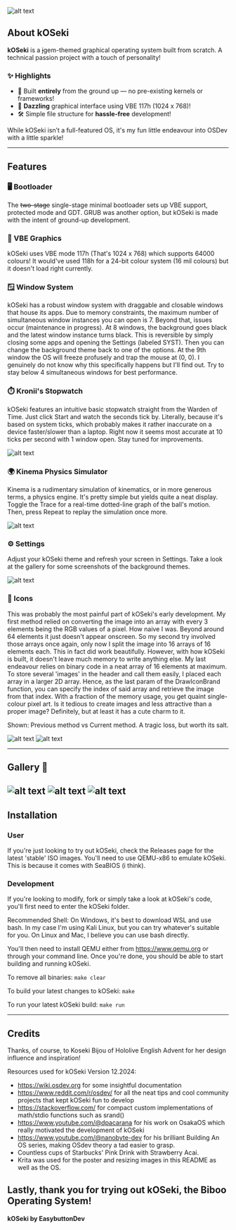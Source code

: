 ![alt text](images_readme/bibooposter.png)
## About kOSeki

**kOSeki** is a ~~j~~gem-themed graphical operating system built from scratch. A technical passion project with a touch of personality!
### ✨ Highlights

- 💎 Built **entirely** from the ground up — no pre-existing kernels or frameworks!
- 💠 **Dazzling** graphical interface using VBE 117h (1024 x 768)!
- 🛠️ Simple file structure for **hassle-free** development!

While kOSeki isn’t a full-featured OS, it's my fun little endeavour into OSDev with a little sparkle!

---
## Features

### 🖥️ Bootloader

The ~~two-stage~~ single-stage minimal bootloader sets up VBE support, protected mode and GDT. GRUB was another option, but kOSeki is made with the intent of ground-up development.

### 💠 VBE Graphics

kOSeki uses VBE mode 117h (That's 1024 x 768) which supports 64000 colours! It would've used 118h for a 24-bit colour system (16 mil colours) but it doesn't load right currently.

### 🪟 Window System

kOSeki has a robust window system with draggable and closable windows that house its apps. Due to memory constraints, the maximum number of simultaneous window instances you can open is 7. Beyond that, issues occur (maintenance in progress). 
At 8 windows, the background goes black and the latest window instance turns black. This is reversible by simply closing some apps and opening the Settings (labeled SYST). Then you can change the background theme back to one of the options. At the 9th window the OS will freeze profusely and trap the mouse at (0, 0). I genuinely do not know why this specifically happens but I'll find out. 
Try to stay below 4 simultaneous windows for best performance.

### ⏱️ Kronii's Stopwatch

kOSeki features an intuitive basic stopwatch straight from the Warden of Time. Just click Start and watch the seconds tick by. Literally, because it's based on system ticks, which probably makes it rather inaccurate on a device faster/slower than a laptop. Right now it seems most accurate at 10 ticks per second with 1 window open. Stay tuned for improvements.

![alt text](images_readme/kroniisstopwatch.png)

### 🌍 Kinema Physics Simulator

Kinema is a rudimentary simulation of kinematics, or in more generous terms, a physics engine. It's pretty simple but yields quite a neat display. Toggle the Trace for a real-time dotted-line graph of the ball's motion. Then, press Repeat to replay the simulation once more. 

![alt text](images_readme/Kinema.png)

### ⚙️ Settings

Adjust your kOSeki theme and refresh your screen in Settings. Take a look at the gallery for some screenshots of the background themes.

![alt text](images_readme/Settings.png)

### 🎨 Icons

This was probably the most painful part of kOSeki's early development. My first method relied on converting the image into an array with every 3 elements being the RGB values of a pixel. How naive I was. Beyond around 64 elements it just doesn't appear onscreen. 
So my second try involved those arrays once again, only now I split the image into 16 arrays of 16 elements each. This in fact did work beautifully. However, with how kOSeki is built, it doesn't leave much memory to write anything else. 
My last endeavour relies on binary code in a neat array of 16 elements at maximum. To store several 'images' in the header and call them easily, I placed each array in a larger 2D array. Hence, as the last param of the DrawIconBrand function, you can specify the index of said array and retrieve the image from that index. With a fraction of the memory usage, you get quaint single-colour pixel art. Is it tedious to create images and less attractive than a proper image? Definitely, but at least it has a cute charm to it.

Shown: Previous method vs Current method. A tragic loss, but worth its salt. 

![alt text](images_readme/biboo_legacy.png)
![alt text](images_readme/pebble.png)

---

## Gallery 📸

![alt text](images_readme/Light_Empty.png)
![alt text](images_readme/Light_KineStop.png)
![alt text](images_readme/Dark_Settings.png)
---
## Installation

### User
If you're just looking to try out kOSeki, check the Releases page for the latest 'stable' ISO images.
You'll need to use QEMU-x86 to emulate kOSeki. This is because it comes with SeaBIOS (i think).

### Development
If you're looking to modify, fork or simply take a look at kOSeki's code, you'll first need to enter the kOSeki folder.

Recommended Shell:
On Windows, it's best to download WSL and use bash. In my case I'm using Kali Linux, but you can try whatever's suitable for you.
On Linux and Mac, I believe you can use bash directly.

You'll then need to install QEMU either from https://www.qemu.org or through your command line. 
Once you're done, you should be able to start building and running kOSeki.

To remove all binaries:
```make clear```

To build your latest changes to kOSeki:
```make```

To run your latest kOSeki build:
```make run```

---

## Credits

Thanks, of course, to Koseki Bijou of Hololive English Advent for her design influence and inspiration!

Resources used for kOSeki Version 12.2024:

- https://wiki.osdev.org for some insightful documentation
- https://www.reddit.com/r/osdev/ for all the neat tips and cool community projects that kept kOSeki fun to develop
- https://stackoverflow.com/ for compact custom implementations of math/stdio functions such as srand()
- https://www.youtube.com/@dpacarana for his work on OsakaOS which really motivated the development of kOSeki
- https://www.youtube.com/@nanobyte-dev for his brilliant Building An OS series, making OSdev theory a tad easier to grasp.
- Countless cups of Starbucks' Pink Drink with Strawberry Acai.
- Krita was used for the poster and resizing images in this README as well as the OS.

Lastly, thank you for trying out kOSeki, the Biboo Operating System!
---

#### kOSeki by EasybuttonDev

